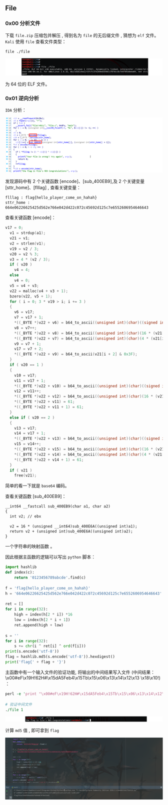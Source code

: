 ## File

### 0x00 分析文件

下载 `file.zip` 压缩包并解压 , 得到名为 `file` 的无后缀文件 , 猜想为 `elf` 文件。`Kali` 使用 `file` 查看文件类型：

```
file ./file
```

![file](image/file.jpg)

为 64 位的 ELF 文件。



### 0x01 逆向分析

`IDA` 分析：

![ida](image/ida.jpg)

发现源码中有 2 个关键函数 [encode]、[sub_400EB9],及 2 个关键变量 [sttr_home]、[flllag] , 查看关键变量：

```
flllag : flag{hello_player_come_on_hahah}
sttr_home : 664e06226625425d562e766e042d422c072c45692d125c7e6552606954646643
```

查看关键函数 [encode]：

```c
v17 = 0;
  v1 = strdup(a1);
  v21 = v1;
  v2 = strlen(v1);
  v19 = v2 / 3;
  v20 = v2 % 3;
  v3 = 4 * (v2 / 3);
  if ( v20 )
    v4 = 4;
  else
    v4 = 0;
  v5 = v4 + v3;
  v22 = malloc(v4 + v3 + 1);
  bzero(v22, v5 + 1);
  for ( i = 0; 3 * v19 > i; i += 3 )
  {
    v6 = v17;
    v7 = v17 + 1;
    *((_BYTE *)v22 + v6) = b64_to_ascii((unsigned int)(char)((signed int)(unsigned __int8)v21[i] >> 2));
    v8 = v7++;
    *((_BYTE *)v22 + v8) = b64_to_ascii((unsigned int)(char)(16 * (v21[i] & 3) | ((signed int)(unsigned __int8)v21[i + 1] >> 4)));
    *((_BYTE *)v22 + v7) = b64_to_ascii((unsigned int)(char)(4 * (v21[i + 1] & 0xF) | ((signed int)(unsigned __int8)v21[i + 2] >> 6)));
    v9 = v7 + 1;
    v17 = v7 + 2;
    *((_BYTE *)v22 + v9) = b64_to_ascii(v21[i + 2] & 0x3F);
  }
  if ( v20 == 1 )
  {
    v10 = v17;
    v11 = v17 + 1;
    *((_BYTE *)v22 + v10) = b64_to_ascii((unsigned int)(char)((signed int)(unsigned __int8)v21[i] >> 2));
    v12 = v11++;
    *((_BYTE *)v22 + v12) = b64_to_ascii((unsigned int)(char)(16 * (v21[i] & 3)));
    *((_BYTE *)v22 + v11) = 61;
    *((_BYTE *)v22 + v11 + 1) = 61;
  }
  else if ( v20 == 2 )
  {
    v13 = v17;
    v14 = v17 + 1;
    *((_BYTE *)v22 + v13) = b64_to_ascii((unsigned int)(char)((signed int)(unsigned __int8)v21[i] >> 2));
    v15 = v14++;
    *((_BYTE *)v22 + v15) = b64_to_ascii((unsigned int)(char)(16 * (v21[i] & 3) | ((signed int)(unsigned __int8)v21[i + 1] >> 4)));
    *((_BYTE *)v22 + v14) = b64_to_ascii((unsigned int)(char)(4 * (v21[i + 1] & 0xF)));
    *((_BYTE *)v22 + v14 + 1) = 61;
  }
  if ( v21 )
    free(v21);
```

简单的看一下就是 `base64` 编码。

查看关键函数 [sub_400EB9]：

```
__int64 __fastcall sub_400EB9(char a1, char a2)
{
  int v2; // ebx

  v2 = 16 * (unsigned __int64)sub_400E6A((unsigned int)a1);
  return v2 + (unsigned int)sub_400E6A((unsigned int)a2);
}
```

一个字符串的映射函数 。

因此根据主函数的逻辑可以写出 `python` 脚本：

```python
import hashlib
def index(c):
    return '0123456789abcde'.find(c)

f = 'flag{hello_player_come_on_hahah}'
h = '664e06226625425d562e766e042d422c072c45692d125c7e6552606954646643'

ret = []
for i in range(32):
    high = index(h[2 * i]) *16
    low = index(h[2 * i + 1])
    ret.append(high + low)

s = ''
for i in range(32):
    s += chr(i ^ ret[i] ^ ord(f[i]))
print(s.encode('utf-8'))
flag = hashlib.md5(s.encode('utf-8')).hexdigest()
print('flag{' + flag + '}')
```

主函数中有一个输入文件的验证功能, 将输出的中间结果写入文件 (中间结果：\x00#eF\x19H!62H#\x15dA5Feb4\x15Tb\x15\x06\x13\x14\x12\x13 \x18\x10!) ：

```perl
perl -e 'print "\x00#eF\x19H!62H#\x15dA5Feb4\x15Tb\x15\x06\x13\x14\x12\x13 \x18\x10!"' > 1

# 验证中间文件
./file 1
```

![res](image/res.jpg)

计算 `md5` 值 , 即可拿到 `flag`

 ![flag](image/flag.jpg)
